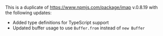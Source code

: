 This is a duplicate of https://www.npmjs.com/package/imap v.0.8.19 with the following updates:

- Added type definitions for TypeScript support
- Updated buffer usage to use `Buffer.from` instead of `new Buffer`
